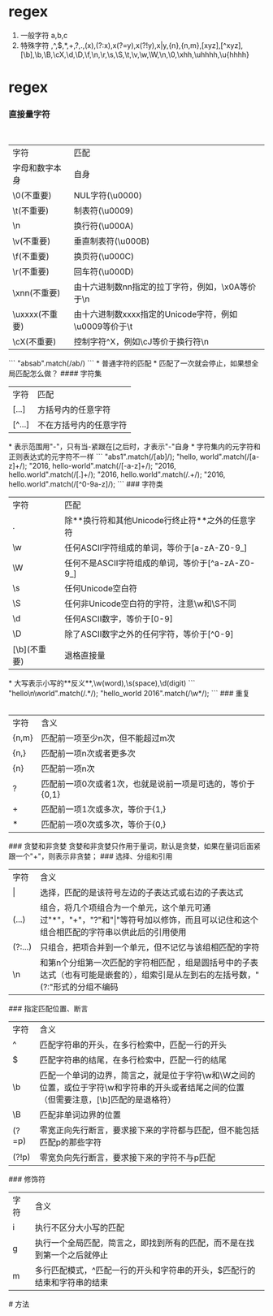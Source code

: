 # regex
1. 一般字符 a,b,c
2. 特殊字符 \,^,$,*,+,?,.,(x),(?:x),x(?=y),x(?!y),x|y,{n},{n,m},[xyz],[^xyz], 
      [\b],\b,\B,\cX,\d,\D,\f,\n,\r,\s,\S,\t,\v,\w,\W,\n,\0,\xhh,\uhhhh,\u{hhhh}
      
# regex
### 直接量字符
<table>
  <tr>
    <td>字符</td>
    <td>匹配</td>
  </tr>
  <tr>
    <td>字母和数字本身</td>
    <td>自身</td>
  </tr>
  <tr>
    <td>\0(不重要)</td>
    <td>NUL字符(\u0000)</td>
  </tr>
  <tr>
    <td>\t(不重要)</td>
    <td>制表符(\u0009)</td>
  </tr>
  <tr>
    <td>\n</td>
    <td>换行符(\u000A)</td>
  </tr>
  <tr>
    <td>\v(不重要)</td>
    <td>垂直制表符(\u000B)</td>
  </tr>
  <tr>
    <td>\f(不重要)</td>
    <td>换页符(\u000C)</td>
  </tr>
  <tr>
    <td>\r(不重要)</td>
    <td>回车符(\u000D)</td>
  </tr>
  <tr>
    <td>\xnn(不重要)</td>
    <td>由十六进制数nn指定的拉丁字符，例如，\x0A等价于\n</td>
  </tr>
  <tr>
    <td>\uxxxx(不重要)</td>
    <td>由十六进制数xxxx指定的Unicode字符，例如\u0009等价于\t</td>
  </tr>
  <tr>
    <td>\cX(不重要)</td>
    <td>控制字符^X，例如\cJ等价于换行符\n</td>
  </tr>
</table>
```
"absab".match(/ab/)
```
* 普通字符的匹配
* 匹配了一次就会停止，如果想全局匹配怎么做？
#### 字符集
<table>
  <tr>
    <td>字符</td>
    <td>匹配</td>
  </tr>
  <tr>
    <td>[...]</td>
    <td>方括号内的任意字符</td>
  </tr>
  <tr>
    <td>[^...]</td>
    <td>不在方括号内的任意字符</td>
  </tr>
</table>
* 表示范围用"-"，只有当-紧跟在[之后时，才表示"-"自身
* 字符集内的元字符和正则表达式的元字符不一样
```
"abs1".match(/[ab]/);
"hello, world".match(/[a-z]+/);
"2016, hello-world".match(/[-a-z]+/);
"2016, hello.world".match(/[.]+/); "2016, hello.world".match(/.+/);
"2016, hello.world".match(/[^0-9a-z]/);
```
### 字符类
<table>
  <tr>
    <td>字符</td>
    <td>匹配</td>
  </tr>
  <tr>
    <td>.</td>
    <td>除**换行符和其他Unicode行终止符**之外的任意字符</td>
  </tr>
  <tr>
    <td>\w</td>
    <td>任何ASCII字符组成的单词，等价于[a-zA-Z0-9_]</td>
  </tr>
  <tr>
    <td>\W</td>
    <td>任何不是ASCII字符组成的单词，等价于[^a-zA-Z0-9_]</td>
  </tr>
  <tr>
    <td>\s</td>
    <td>任何Unicode空白符</td>
  </tr>
  <tr>
    <td>\S</td>
    <td>任何非Unicode空白符的字符，注意\w和\S不同</td>
  </tr>
  <tr>
    <td>\d</td>
    <td>任何ASCII数字，等价于[0-9]</td>
  </tr>
  <tr>
    <td>\D</td>
    <td>除了ASCII数字之外的任何字符，等价于[^0-9]</td>
  </tr>
  <tr>
    <td>[\b](不重要)</td>
    <td>退格直接量</td>
  </tr>
</table>
* 大写表示小写的**反义**,\w(word),\s(space),\d(digit)
```
"hello\n\world".match(/.*/); 
"hello_world 2016".match(/\w*/); 
```
### 重复
<table>
  <tr>
    <td>字符</td>
    <td>含义</td>
  </tr>
  <tr>
    <td>{n,m}</td>
    <td>匹配前一项至少n次，但不能超过m次</td>
  </tr>
  <tr>
    <td>{n,}</td>
    <td>匹配前一项n次或者更多次</td>
  </tr>
  <tr>
    <td>{n}</td>
    <td>匹配前一项n次</td>
  </tr>
  <tr>
    <td>?</td>
    <td>匹配前一项0次或者1次，也就是说前一项是可选的，等价于{0,1}</td>
  </tr>
  <tr>
    <td>+</td>
    <td>匹配前一项1次或多次，等价于{1,}</td>
  </tr>
  <tr>
    <td>*</td>
    <td>匹配前一项0次或多次，等价于{0,}</td>
  </tr>
</table>
### 贪婪和非贪婪
贪婪和非贪婪只作用于量词，默认是贪婪，如果在量词后面紧跟一个"+"，则表示非贪婪；
### 选择、分组和引用
<table>
  <tr>
    <td>字符</td>
    <td>含义</td>
  </tr>
  <tr>
    <td>|</td>
    <td>选择，匹配的是该符号左边的子表达式或右边的子表达式</td>
  </tr>
  <tr>
    <td>(...)</td>
    <td>组合，将几个项组合为一个单元，这个单元可通过"*"，"+"，"?"和"|"等符号加以修饰，而且可以记住和这个组合相匹配的字符串以供此后的引用使用</td>
  </tr>
  <tr>
    <td>(?:...)</td>
    <td>只组合，把项合并到一个单元，但不记忆与该组相匹配的字符</td>
  </tr>
  <tr>
    <td>\n</td>
    <td>和第n个分组第一次匹配的字符相匹配 ，组是圆括号中的子表达式（也有可能是嵌套的），组索引是从左到右的左括号数，"(?:"形式的分组不编码</td>
  </tr>
</table>
### 指定匹配位置、断言
<table>
  <tr>
    <td>字符</td>
    <td>含义</td>
  </tr>
  <tr>
    <td>^</td>
    <td>匹配字符串的开头，在多行检索中，匹配一行的开头</td>
  </tr>
  <tr>
    <td>$</td>
    <td>匹配字符串的结尾，在多行检索中，匹配一行的结尾</td>
  </tr>
  <tr>
    <td>\b</td>
    <td>匹配一个单词的边界，简言之，就是位于字符\w和\W之间的位置，或位于字符\w和字符串的开头或者结尾之间的位置（但需要注意，[\b]匹配的是退格符）</td>
  </tr>
  <tr>
    <td>\B</td>
    <td>匹配非单词边界的位置</td>
  </tr>
  <tr>
    <td>(?=p)</td>
    <td>零宽正向先行断言，要求接下来的字符都与匹配，但不能包括匹配p的那些字符</td>
  </tr>
  <tr>
    <td>(?!p)</td>
    <td>零宽负向先行断言，要求接下来的字符不与p匹配</td>
  </tr>
</table>
### 修饰符
<table>
  <tr>
    <td>字符</td>
    <td>含义</td>
  </tr>
  <tr>
    <td>i</td>
    <td>执行不区分大小写的匹配</td>
  </tr>
  <tr>
    <td>g</td>
    <td>执行一个全局匹配，简言之，即找到所有的匹配，而不是在找到第一个之后就停止</td>
  </tr>
  <tr>
    <td>m</td>
    <td>多行匹配模式，^匹配一行的开头和字符串的开头，$匹配行的结束和字符串的结束</td>
  </tr>
</table>
# 方法
